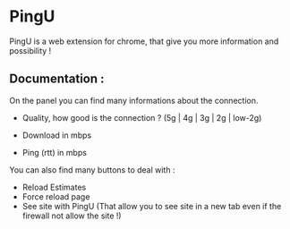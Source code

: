 # PingU
PingU is a web extension for chrome, that give you more information and possibility ! 

## Documentation : 
On the panel you can find many informations about the connection.

* Quality, how good is the connection ?
  (5g | 4g | 3g | 2g | low-2g)

* Download in mbps
* Ping (rtt) in mbps

You can also find many buttons to deal with : 

* Reload Estimates
* Force reload page
* See site with PingU
  (That allow you to see site in a new tab even if the firewall not allow the site !)

